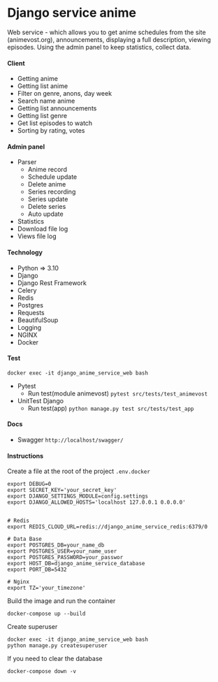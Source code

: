 # Django service anime
Web service - which allows you to get anime schedules from the site (animevost.org),
announcements, displaying a full description, viewing episodes. Using the admin panel to keep statistics, collect data.

#### Сlient
* Getting anime
* Getting list anime
* Filter on genre, anons, day week
* Search name anime
* Getting list announcements
* Getting list genre
* Get list episodes to watch
* Sorting by rating, votes
#### Admin panel 
* Parser
    * Anime record
    * Schedule update
    * Delete anime
    * Series recording
    * Series update
    * Delete series
    * Auto update
* Statistics
* Download file log 
* Views file log

#### Technology
* Python => 3.10 
* Django
* Django Rest Framework
* Celery
* Redis
* Postgres 
* Requests
* BeautifulSoup
* Logging
* NGINX
* Docker

#### Test
`docker exec -it django_anime_service_web bash`
* Pytest
    * Run test(module animevost) `pytest src/tests/test_animevost`
* UnitTest Django
    * Run test(app) `python manage.py test src/tests/test_app`

#### Docs
* Swagger `http://localhost/swagger/`

#### Instructions

Сreate a file at the root of the project `.env.docker`

```
export DEBUG=0
export SECRET_KEY='your_secret_key'
export DJANGO_SETTINGS_MODULE=config.settings
export DJANGO_ALLOWED_HOSTS='localhost 127.0.0.1 0.0.0.0'


# Redis
export REDIS_CLOUD_URL=redis://django_anime_service_redis:6379/0

# Data Base
export POSTGRES_DB=your_name_db
export POSTGRES_USER=your_name_user
export POSTGRES_PASSWORD=your_passwor
export HOST_DB=django_anime_service_database
export PORT_DB=5432

# Nginx
export TZ='your_timezone'
```

Build the image and run the container

`docker-compose up --build`

Create superuser
 
```
docker exec -it django_anime_service_web bash
python manage.py createsuperuser
```

If you need to clear the database

`docker-compose down -v`
